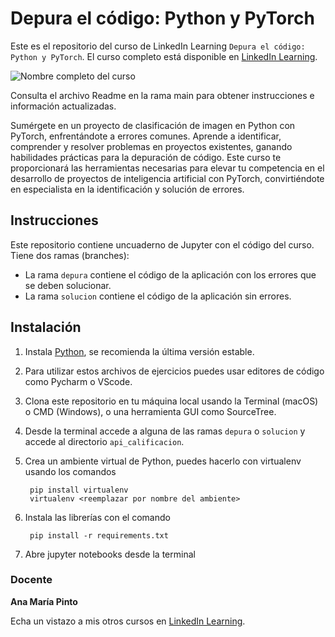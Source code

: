 # Depura el código: Python y PyTorch

Este es el repositorio del curso de LinkedIn Learning `Depura el código: Python y PyTorch`. El curso completo está disponible en [LinkedIn Learning][lil-course-url].

![Nombre completo del curso][lil-thumbnail-url] 

Consulta el archivo Readme en la rama main para obtener instrucciones e información actualizadas.

Sumérgete en un proyecto de clasificación de imagen en Python con PyTorch, enfrentándote a errores comunes. Aprende a identificar, comprender y resolver problemas en proyectos existentes, ganando habilidades prácticas para la depuración de código. Este curso te proporcionará las herramientas necesarias para elevar tu competencia en el desarrollo de proyectos de inteligencia artificial con PyTorch, convirtiéndote en especialista en la identificación y solución de errores.

## Instrucciones
Este repositorio contiene uncuaderno de Jupyter con el código del curso. Tiene dos ramas (branches): 

 * La rama `depura` contiene el código de la aplicación con los errores que se deben solucionar.
 * La rama `solucion` contiene el código de la aplicación sin errores.

## Instalación
1. Instala [Python](https://www.python.org/downloads/), se recomienda la última versión estable.
2. Para utilizar estos archivos de ejercicios puedes usar editores de código como Pycharm o VScode.
3. Clona este repositorio en tu máquina local usando la Terminal (macOS) o CMD (Windows), o una herramienta GUI como SourceTree.
4. Desde la terminal accede a alguna de las ramas `depura` o `solucion` y accede al directorio `api_calificacion`.
5. Crea un ambiente virtual de Python, puedes hacerlo con virtualenv usando los comandos

		pip install virtualenv
		virtualenv <reemplazar por nombre del ambiente>

7. Instala las librerías con el comando

		pip install -r requirements.txt

8. Abre jupyter notebooks desde la terminal

### Docente

**Ana María Pinto**

Echa un vistazo a mis otros cursos en [LinkedIn Learning](https://www.linkedin.com/learning/instructors/ana-maria-pinto).

[0]: # (Replace these placeholder URLs with actual course URLs)
[lil-course-url]: https://www.linkedin.com
[lil-thumbnail-url]: https:

[1]: # (End of ES-Instruction ###############################################################################################)
